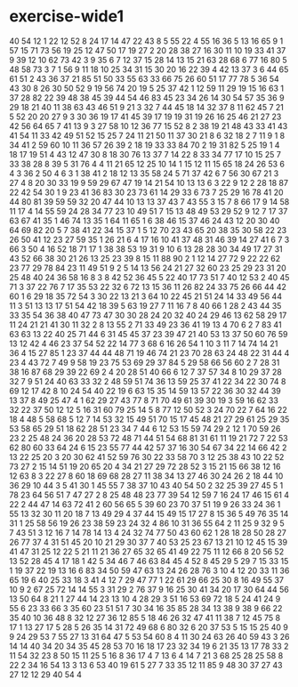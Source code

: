 # exercise-wide1
40
54
12
1
22
12
52
8
24
17
14
47
22
43
8
5
55
22
4
55
16
36
5
13
16
65
9
1
57
15
71
73
56
19
25
12
47
50
17
19
27
2
20
28
38
27
16
30
11
10
19
33
41
37
9
39
12
10
62
73
42
3
9
35
6
7
12
37
15
28
14
13
15
21
63
28
68
6
77
16
80
5
48
58
73
3
7
1
56
9
11
18
10
25
34
31
15
30
20
16
22
39
4
42
13
37
3
6
44
65
61
51
2
43
36
37
21
85
51
50
33
55
63
33
66
75
26
60
51
17
77
78
5
36
54
43
30
8
26
30
50
52
9
19
56
74
20
19
5
25
37
42
1
12
59
11
29
19
15
16
63
1
37
28
82
22
39
48
38
45
39
44
54
46
83
45
23
34
26
14
30
54
57
35
36
9
29
18
21
40
11
38
63
43
46
51
9
21
3
32
7
44
45
18
14
32
37
8
11
62
45
7
21
5
52
20
20
27
9
3
30
36
19
17
41
45
39
17
19
19
31
19
26
16
25
46
21
27
23
42
56
64
65
7
41
13
9
3
27
58
10
12
36
77
15
52
8
2
38
19
21
48
43
33
41
43
41
54
11
33
42
49
51
52
15
25
7
24
11
21
50
11
37
30
21
8
6
32
18
2
7
11
9
1
8
34
41
2
59
60
10
11
36
57
26
39
2
18
19
33
33
84
70
2
19
31
82
5
25
19
1
4
18
17
19
51
4
43
12
47
30
8
18
30
76
13
37
7
14
22
8
33
34
77
17
10
15
25
7
33
38
28
8
39
5
31
76
4
4
11
21
65
12
25
10
14
1
15
12
11
15
65
18
24
26
53
6
4
3
36
2
50
4
6
3
1
38
41
2
18
12
13
35
58
24
5
71
37
42
6
7
56
30
67
21
3
27
4
8
20
30
33
19
9
59
29
67
47
19
14
21
54
10
13
13
6
3
22
9
12
2
28
18
87
22
42
54
30
1
9
23
41
36
83
30
23
73
61
14
29
33
6
73
7
25
29
16
78
41
20
44
80
81
39
59
59
32
20
47
44
10
13
13
37
43
7
43
55
3
15
7
8
66
17
9
14
58
11
17
4
14
55
59
24
28
34
77
23
10
49
51
7
15
13
48
49
53
29
52
9
12
7
17
37
63
67
41
35
1
46
74
13
35
1
64
11
65
1
6
38
46
15
37
46
24
43
12
20
30
40
64
69
82
20
5
7
38
41
22
34
15
37
1
5
12
70
23
43
65
20
38
35
30
58
22
23
26
50
41
12
23
27
59
35
1
26
21
6
4
17
16
10
41
37
48
31
46
39
14
27
41
6
7
3
66
3
50
4
16
52
18
71
17
1
38
38
53
19
31
9
10
6
13
28
28
30
34
49
17
27
31
43
52
66
38
30
21
26
13
25
23
39
8
15
11
88
90
2
1
12
14
27
72
9
22
22
62
23
77
29
78
84
23
11
49
51
9
2
5
14
13
56
24
21
27
32
60
23
25
29
23
31
20
25
48
40
24
36
58
16
8
3
8
42
52
36
45
5
22
40
17
73
51
7
40
12
53
2
40
45
71
3
37
22
76
7
17
35
53
22
32
6
72
13
15
36
11
26
82
24
33
75
26
66
44
42
60
1
6
29
18
35
72
54
3
30
22
13
21
3
64
10
22
45
21
51
24
14
33
49
56
44
11
3
51
13
13
17
51
54
42
18
39
5
63
19
27
7
11
16
7
8
40
66
1
28
2
43
44
35
33
35
54
36
38
40
47
73
47
30
30
28
24
20
32
40
24
29
46
13
62
58
29
17
11
24
21
21
41
30
11
32
2
8
13
55
2
71
33
49
23
36
41
19
13
4
70
6
2
7
83
41
63
63
13
22
40
25
71
44
6
31
45
45
37
23
39
47
21
40
53
13
37
50
60
76
59
13
12
42
4
46
23
37
54
52
22
14
77
3
68
6
16
26
54
1
10
3
11
7
14
74
14
21
36
4
15
27
85
1
23
37
44
44
48
71
19
46
74
21
23
70
28
63
24
48
22
31
44
4
23
4
43
72
7
49
9
58
19
23
75
53
69
29
37
84
5
29
58
66
56
60
2
7
28
31
38
16
87
68
29
39
22
69
2
4
20
28
51
40
66
6
12
7
37
57
34
8
10
29
37
28
32
7
9
51
24
40
63
33
32
2
48
59
51
74
36
13
59
25
37
41
22
34
22
30
74
8
69
12
17
42
8
10
24
54
40
22
19
6
63
15
35
14
59
13
57
22
36
30
32
44
39
13
37
8
49
25
47
4
1
62
29
27
43
77
8
71
70
49
61
39
30
19
3
59
16
62
33
32
22
37
50
12
12
5
16
31
60
79
25
14
5
8
77
12
50
52
3
24
70
22
7
64
16
22
18
4
48
5
58
68
5
12
7
14
53
32
15
49
51
70
15
17
45
48
21
27
29
61
25
29
35
53
58
65
29
51
18
62
28
51
23
34
7
44
6
12
53
15
59
74
29
2
12
1
70
59
26
23
2
25
48
24
36
20
28
53
72
48
71
44
51
54
68
81
31
61
11
19
21
72
7
22
53
62
80
60
33
64
24
6
15
23
55
77
44
42
57
37
16
30
54
67
34
22
14
66
42
2
13
22
25
20
3
20
30
62
41
52
59
76
30
22
33
58
70
3
12
25
38
43
10
22
52
73
27
2
15
14
51
19
20
65
20
4
34
21
27
29
72
28
52
3
15
21
15
66
38
12
16
12
63
8
3
22
27
8
60
18
69
68
28
27
11
38
34
13
27
46
30
24
26
2
18
44
10
36
29
10
44
3
5
41
30
1
45
55
7
38
37
10
43
40
54
50
2
32
25
39
27
45
5
1
78
23
64
56
51
7
47
27
2
8
25
48
48
23
77
39
54
12
59
7
16
24
17
46
15
61
4
22
2
44
47
14
63
72
41
2
60
56
65
5
39
60
23
70
37
51
19
9
26
33
24
36
1
55
13
32
30
11
20
18
7
13
49
29
4
37
44
15
49
15
17
27
8
15
36
5
49
76
35
14
31
1
25
58
56
19
26
23
38
59
23
24
32
4
86
10
31
36
55
64
2
11
25
9
32
9
5
7
43
51
3
12
16
7
14
78
14
13
4
24
32
74
77
50
43
60
62
1
28
18
28
50
28
27
26
77
37
4
31
51
45
20
10
21
29
30
37
7
40
53
25
23
67
13
21
10
12
45
15
39
41
47
31
25
12
22
5
21
11
21
36
27
65
32
65
41
49
22
75
11
12
66
8
20
56
52
13
52
28
45
4
17
18
1
42
5
34
46
7
46
63
84
45
4
52
8
45
29
5
29
7
15
33
15
1
19
37
22
19
13
16
6
83
34
50
59
47
63
13
24
26
28
76
3
10
4
12
20
33
11
36
65
19
6
40
25
33
18
3
41
4
12
7
29
47
77
1
22
61
29
66
25
30
8
16
49
55
37
10
9
2
67
25
72
14
14
55
3
31
29
2
76
37
9
16
25
30
41
34
20
17
30
64
44
56
13
50
64
8
21
1
27
44
14
23
13
10
4
28
29
3
51
16
53
69
72
18
5
24
41
24
9
55
6
23
33
66
3
35
60
23
51
51
7
30
34
16
35
85
28
34
13
38
9
38
9
66
22
35
40
10
36
48
8
32
12
27
36
12
85
5
18
46
26
32
47
41
11
38
7
12
45
75
8
17
1
13
27
17
5
28
5
26
35
14
31
72
49
68
6
80
32
6
20
37
53
5
15
15
25
40
9
9
24
29
53
7
55
27
13
31
64
47
5
53
54
60
8
4
11
30
24
63
26
40
59
43
3
26
14
14
40
34
20
34
35
45
28
53
70
16
18
17
23
32
34
19
6
21
35
13
17
78
33
2
11
54
32
23
8
50
15
11
25
5
16
8
36
17
4
7
13
6
4
14
7
21
3
68
25
28
25
58
8
22
2
34
16
54
13
3
13
6
53
40
19
61
5
27
7
33
35
12
11
85
9
48
30
37
27
43
27
12
12
29
40
54
4
